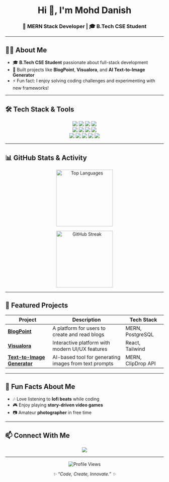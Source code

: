 <!-- Profile Header -->
<h1 align="center">Hi 👋, I'm Mohd Danish</h1>
<h3 align="center">🚀 MERN Stack Developer | 🎓 B.Tech CSE Student</h3>

<p align="center">
 <!-- <img src="https://github.com/mohddanish355.png" alt="Profile Picture" width="150" height="150" style="border-radius:50%"> -->
</p>

---

## 👨‍💻 About Me
- 🎓 **B.Tech CSE Student** passionate about full-stack development
- 🚀 Built projects like **BlogPoint**, **Visualora**, and **AI Text-to-Image Generator**  
- ⚡ Fun fact: I enjoy solving coding challenges and experimenting with new frameworks!  

---

## 🛠 Tech Stack & Tools

<p align="center">
  <!-- Languages -->
  <img src="https://img.shields.io/badge/C%2B%2B-00599C?style=for-the-badge&logo=c%2B%2B&logoColor=white"/>
  <img src="https://img.shields.io/badge/JavaScript-323330?style=for-the-badge&logo=javascript&logoColor=F7DF1E"/>
  <img src="https://img.shields.io/badge/TypeScript-007ACC?style=for-the-badge&logo=typescript&logoColor=white"/>
  <img src="https://img.shields.io/badge/SQL-003B57?style=for-the-badge&logo=postgresql&logoColor=white"/>
  <br/>
  <!-- Frameworks & Libraries -->
  <img src="https://img.shields.io/badge/React-20232A?style=for-the-badge&logo=react&logoColor=61DAFB"/>
  <img src="https://img.shields.io/badge/Node.js-43853D?style=for-the-badge&logo=node.js&logoColor=white"/>
  <img src="https://img.shields.io/badge/Express.js-000000?style=for-the-badge&logo=express&logoColor=white"/>
  <img src="https://img.shields.io/badge/Tailwind_CSS-38B2AC?style=for-the-badge&logo=tailwind-css&logoColor=white"/>
  <br/>
  <!-- Databases & Tools -->
  <img src="https://img.shields.io/badge/MongoDB-4EA94B?style=for-the-badge&logo=mongodb&logoColor=white"/>
  <img src="https://img.shields.io/badge/PostgreSQL-316192?style=for-the-badge&logo=postgresql&logoColor=white"/>
  <img src="https://img.shields.io/badge/Git-F05032?style=for-the-badge&logo=git&logoColor=white"/>
  <img src="https://img.shields.io/badge/GitHub-181717?style=for-the-badge&logo=github&logoColor=white"/>
  <img src="https://img.shields.io/badge/Postman-FF6C37?style=for-the-badge&logo=postman&logoColor=white"/>
</p>

---

## 📊 GitHub Stats & Activity

<p align="center">
 <!-- <img height="180" src="https://github-readme-stats.vercel.app/api?username=mohddanish355&show_icons=true&theme=tokyonight&hide_border=true" alt="GitHub Stats"/> -->
  <img height="180" src="https://github-readme-stats.vercel.app/api/top-langs/?username=mohddanish355&layout=compact&theme=tokyonight&hide_border=true" alt="Top Languages"/>
</p>

<p align="center">
  <img src="https://github-readme-streak-stats.herokuapp.com?user=mohddanish355&theme=tokyonight&hide_border=true" height="180" alt="GitHub Streak"/>
</p>

---

## 📌 Featured Projects
| Project | Description | Tech Stack |
|----------|-------------|------------|
| [**BlogPoint**](https://github.com/mohddanish355/blogpoint) | A platform for users to create and read blogs | MERN, PostgreSQL |
| [**Visualora**](https://github.com/mohddanish355/visualora) | Interactive platform with modern UI/UX features | React, Tailwind |
| [**Text-to-Image Generator**](https://github.com/mohddanish355/text-to-image-generator) | AI-based tool for generating images from text prompts | MERN, ClipDrop API |

---

## 🎵 Fun Facts About Me
- 🎶 Love listening to **lofi beats** while coding  
- 🎮 Enjoy playing **story-driven video games**  
- 📷 Amateur **photographer** in free time   

---

## 📫 Connect With Me
<p align="center">
  <a href="mailto:danish77355@gmail.com.com"><img src="https://img.shields.io/badge/Email-D14836?style=for-the-badge&logo=gmail&logoColor=white"></a>
 <!-- <a href="https://twitter.com/yourhandle"><img src="https://img.shields.io/badge/Twitter-1DA1F2?style=for-the-badge&logo=twitter&logoColor=white"></a> -->
</p>

---

<p align="center">
  <img src="https://komarev.com/ghpvc/?username=mohddanish355&color=blue&style=flat-square" alt="Profile Views"/>
</p>

<p align="center">
  <i>✨ “Code, Create, Innovate.” ✨</i>
</p>
